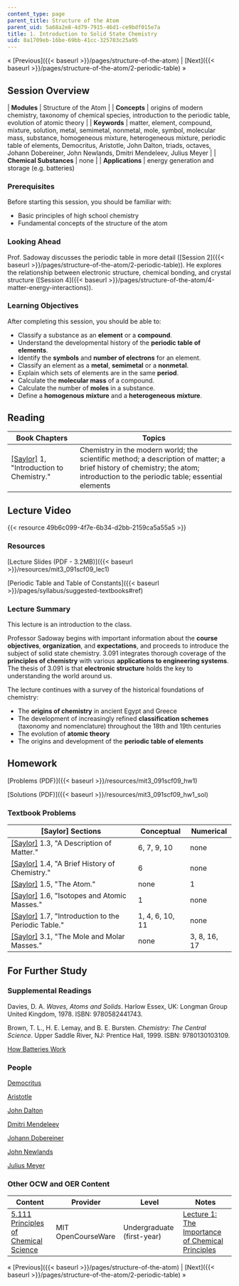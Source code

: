```yaml
---
content_type: page
parent_title: Structure of the Atom
parent_uid: 5a68a2e8-4d79-7915-46d1-ce9bdf015e7a
title: 1. Introduction to Solid State Chemistry
uid: 8a1709eb-16be-69bb-41cc-325703c25a95
---
```


« [Previous]({{< baseurl >}}/pages/structure-of-the-atom) | [Next]({{< baseurl >}}/pages/structure-of-the-atom/2-periodic-table) »

Session Overview
----------------

| **Modules** | Structure of the Atom |
| **Concepts** | origins of modern chemistry, taxonomy of chemical species, introduction to the periodic table, evolution of atomic theory |
| **Keywords** | matter, element, compound, mixture, solution, metal, semimetal, nonmetal, mole, symbol, molecular mass, substance, homogeneous mixture, heterogeneous mixture, periodic table of elements, Democritus, Aristotle, John Dalton, triads, octaves, Johann Dobereiner, John Newlands, Dmitri Mendeleev, Julius Meyer |
| **Chemical Substances** | none |
| **Applications** | energy generation and storage (e.g. batteries) 

### Prerequisites

Before starting this session, you should be familiar with:

*   Basic principles of high school chemistry
*   Fundamental concepts of the structure of the atom

### Looking Ahead

Prof. Sadoway discusses the periodic table in more detail ([Session 2]({{< baseurl >}}/pages/structure-of-the-atom/2-periodic-table)). He explores the relationship between electronic structure, chemical bonding, and crystal structure ([Session 4]({{< baseurl >}}/pages/structure-of-the-atom/4-matter-energy-interactions)).

### Learning Objectives

After completing this session, you should be able to:

*   Classify a substance as an **element** or a **compound**.
*   Understand the developmental history of the **periodic table of elements**.
*   Identify the **symbols** and **number of electrons** for an element.
*   Classify an element as a **metal**, **semimetal** or a **nonmetal**.
*   Explain which sets of elements are in the same **period**.
*   Calculate the **molecular mass** of a compound.
*   Calculate the number of **moles** in a substance.
*   Define a **homogenous** **mixture** and a **heterogeneous** **mixture**.

Reading
-------

| Book Chapters | Topics |
| --- | --- |
| [\[Saylor\]](https://saylordotorg.github.io/text_general-chemistry-principles-patterns-and-applications-v1.0/s05-00-introduction-to-chemistry.html) 1, "Introduction to Chemistry." | Chemistry in the modern world; the scientific method; a description of matter; a brief history of chemistry; the atom; introduction to the periodic table; essential elements 

Lecture Video
-------------

{{< resource 49b6c099-4f7e-6b34-d2bb-2159ca5a55a5 >}}

### Resources

[Lecture Slides (PDF - 3.2MB)]({{< baseurl >}}/resources/mit3_091scf09_lec1)

[Periodic Table and Table of Constants]({{< baseurl >}}/pages/syllabus/suggested-textbooks#ref)

### Lecture Summary

This lecture is an introduction to the class. 

Professor Sadoway begins with important information about the **course objectives**, **organization**, and **expectations**, and proceeds to introduce the subject of solid state chemistry. 3.091 integrates thorough coverage of the **principles of chemistry** with various **applications to engineering systems**. The thesis of 3.091 is that **electronic structure** holds the key to understanding the world around us.

The lecture continues with a survey of the historical foundations of chemistry:

*   The **origins of chemistry** in ancient Egypt and Greece
*   The development of increasingly refined **classification schemes** (taxonomy and nomenclature) throughout the 18th and 19th centuries
*   The evolution of **atomic theory**
*   The origins and development of the **periodic table of elements**

Homework
--------

[Problems (PDF)]({{< baseurl >}}/resources/mit3_091scf09_hw1)

[Solutions (PDF)]({{< baseurl >}}/resources/mit3_091scf09_hw1_sol)

### Textbook Problems

| \[Saylor\] Sections | Conceptual | Numerical |
| --- | --- | --- |
| [\[Saylor\]](https://saylordotorg.github.io/text_general-chemistry-principles-patterns-and-applications-v1.0/s05-03-a-description-of-matter.html) 1.3, "A Description of Matter." | 6, 7, 9, 10 | none |
| [\[Saylor\]](https://saylordotorg.github.io/text_general-chemistry-principles-patterns-and-applications-v1.0/s05-04-a-brief-history-of-chemistry.html) 1.4, "A Brief History of Chemistry." | 6 | none |
| [\[Saylor\]](https://saylordotorg.github.io/text_general-chemistry-principles-patterns-and-applications-v1.0/s05-05-the-atom.html) 1.5, "The Atom." | none | 1 |
| [\[Saylor\]](https://saylordotorg.github.io/text_general-chemistry-principles-patterns-and-applications-v1.0/s05-06-isotopes-and-atomic-masses.html) 1.6, "Isotopes and Atomic Masses." | 1 | none |
| [\[Saylor\]](https://saylordotorg.github.io/text_general-chemistry-principles-patterns-and-applications-v1.0/s05-07-introduction-to-the-periodic-t.html) 1.7, "Introduction to the Periodic Table." | 1, 4, 6, 10, 11 | none |
| [\[Saylor\]](https://saylordotorg.github.io/text_general-chemistry-principles-patterns-and-applications-v1.0/s07-01-the-mole-and-molar-masses.html) 3.1, "The Mole and Molar Masses." | none | 3, 8, 16, 17 

For Further Study
-----------------

### Supplemental Readings

Davies, D. A. _Waves, Atoms and Solids_. Harlow Essex, UK: Longman Group United Kingdom, 1978. ISBN: 9780582441743.

Brown, T. L., H. E. Lemay, and B. E. Bursten. _Chemistry: The Central Science_. Upper Saddle River, NJ: Prentice Hall, 1999. ISBN: 9780130103109.

[How Batteries Work](http://www.physicscentral.com/explore/action/lithium.cfm)

### People

[Democritus](http://en.wikipedia.org/wiki/Democritus)

[Aristotle](http://en.wikipedia.org/wiki/Aristotle)

[John Dalton](http://en.wikipedia.org/wiki/John_Dalton)

[Dmitri Mendeleev](http://en.wikipedia.org/wiki/Mendeleyev)

[Johann Dobereiner](http://en.wikipedia.org/wiki/Dobereiner)

[John Newlands](http://en.wikipedia.org/wiki/John_newlands)

[Julius Meyer](http://en.wikipedia.org/wiki/Lothar_Meyer)

### Other OCW and OER Content

| Content | Provider | Level | Notes |
| --- | --- | --- | --- |
| [5.111 Principles of Chemical Science](/courses/5-111-principles-of-chemical-science-fall-2008) | MIT OpenCourseWare | Undergraduate (first-year) | [Lecture 1: The Importance of Chemical Principles](/courses/5-111-principles-of-chemical-science-fall-2008/pages/video-lectures/lecture-1) 

« [Previous]({{< baseurl >}}/pages/structure-of-the-atom) | [Next]({{< baseurl >}}/pages/structure-of-the-atom/2-periodic-table) »